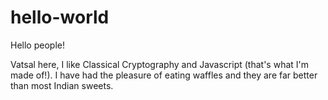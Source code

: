 # hello-world

Hello people!

Vatsal here, I like Classical Cryptography and Javascript (that's what I'm made of!).
I have had the pleasure of eating waffles and they are far better than most Indian sweets.
